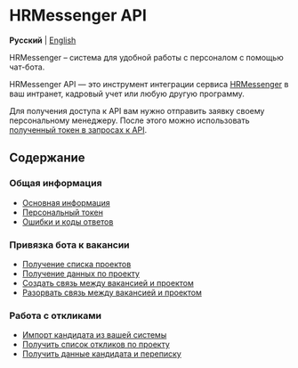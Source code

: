 # HRMessenger API

**Русский** | [English](en/README.md)

HRMessenger – система для удобной работы с персоналом с помощью чат-бота.

HRMessenger API — это инструмент интеграции сервиса [HRMessenger](https://hrmessenger.com) в ваш интранет, кадровый учет или любую другую программу.

Для получения доступа к API вам нужно отправить заявку своему персональному менеджеру. После этого можно использовать [полученный токен в запросах к API](ru/personal_token.md).

<a name="toc"></a>
## Содержание

<a name="general"></a>
### Общая информация
* [Основная информация](ru/general.md)
* [Персональный токен](ru/personal_token.md)
* [Ошибки и коды ответов](ru/errors.md)

<a name="projects"></a>
### Привязка бота к вакансии
* [Получение списка проектов](ru/project_list.md)
* [Получение данных по проекту](ru/project_info.md)
* [Создать связь между вакансией и проектом](ru/project_bind.md)
* [Разорвать связь между вакансией и проектом](ru/project_unbind.md)

<a name="responses"></a>
### Работа с откликами
* [Импорт кандидата из вашей системы](ru/respondent_import.md)
* [Получить список откликов по проекту](ru/project_responses.md)
* [Получить данные кандидата и переписку](ru/respondent_resume.md)

